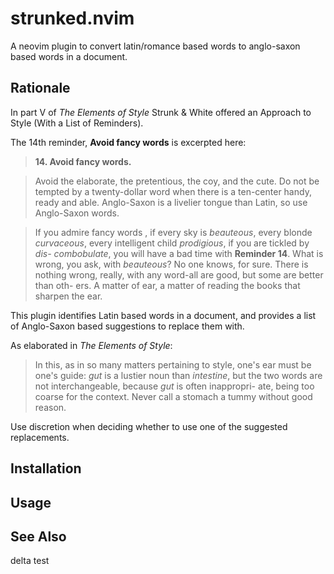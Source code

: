 # strunked.nvim

A neovim plugin to convert latin/romance based words to anglo-saxon based words in a document.

## Rationale

In part V of *The Elements of Style* Strunk & White offered an Approach to Style (With a List of Reminders).

The 14th reminder, **Avoid fancy words** is excerpted here:

> **14. Avoid fancy words.**

> Avoid the elaborate, the pretentious, the coy, and the cute. Do not be
> tempted by a twenty-dollar word when there is a ten-center handy,
> ready and able. Anglo-Saxon is a livelier tongue than Latin, so use
> Anglo-Saxon words.

> If you admire fancy words , if every sky is *beauteous*, every blonde
> *curvaceous*, every intelligent child *prodigious*, if you are tickled by *dis-
> combobulate*, you will have a bad time with **Reminder 14**. What is
> wrong, you ask, with *beauteous*? No one knows, for sure. There is nothing
> wrong, really, with any word-all are good, but some are better than oth-
> ers. A matter of ear, a matter of reading the books that sharpen the ear.

This plugin identifies Latin based words in a document, and provides a list of Anglo-Saxon based suggestions to replace them with.

As elaborated in *The Elements of Style*:

> In this, as in so many matters pertaining to style,
> one's ear must be one's guide: *gut* is a lustier noun than *intestine*, but
> the two words are not interchangeable, because *gut* is often inappropri-
> ate, being too coarse for the context. Never call a stomach a tummy
> without good reason.

Use discretion when deciding whether to use one of the suggested replacements.


## Installation


## Usage


## See Also

delta test

